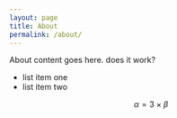```yaml
---
layout: page
title: About
permalink: /about/
---
```


About content goes here. does it work?

* list item one
* list item two

$$\alpha = 3 \times \beta$$
